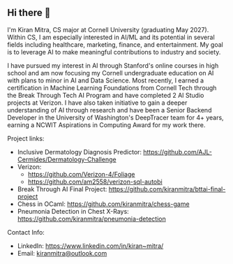 ## Hi there 👋
I'm Kiran Mitra, CS major at Cornell University (graduating May 2027). Within CS, I am especially interested in AI/ML and its potential in several fields including healthcare, marketing, finance, and entertainment. My goal is to leverage AI to make meaningful contributions to industry and society.

I have pursued my interest in AI through Stanford's online courses in high school and am now focusing my Cornell undergraduate education on AI with plans to minor in AI and Data Science. Most recently, I earned a certification in Machine Learning Foundations from Cornell Tech through the Break Through Tech AI Program and have completed 2 AI Studio projects at Verizon. I have also taken initiative to gain a deeper understanding of AI through research and have been a Senior Backend Developer in the University of Washington's DeepTracer team for 4+ years, earning a NCWIT Aspirations in Computing Award for my work there.

Project links:
- Inclusive Dermatology Diagnosis Predictor: https://github.com/AJL-Cermides/Dermatology-Challenge
- Verizon:
  - https://github.com/Verizon-4/Foliage
  - https://github.com/am2558/verizon-sql-autobi
- Break Through AI Final Project: https://github.com/kiranmitra/bttai-final-project
- Chess in OCaml: https://github.com/kiranmitra/chess-game
- Pneumonia Detection in Chest X-Rays: https://github.com/kiranmitra/pneumonia-detection

Contact Info:
- LinkedIn: https://www.linkedin.com/in/kiran~mitra/ 
- Email: kiranmitra@outlook.com


<!--
**kiranmitra/kiranmitra** is a ✨ _special_ ✨ repository because its `README.md` (this file) appears on your GitHub profile.

Here are some ideas to get you started:

- 🔭 I’m currently working on ...
- 🌱 I’m currently learning ...
- 👯 I’m looking to collaborate on ...
- 🤔 I’m looking for help with ...
- 💬 Ask me about ...
- 📫 How to reach me: ...
- 😄 Pronouns: ...
- ⚡ Fun fact: ...
-->
